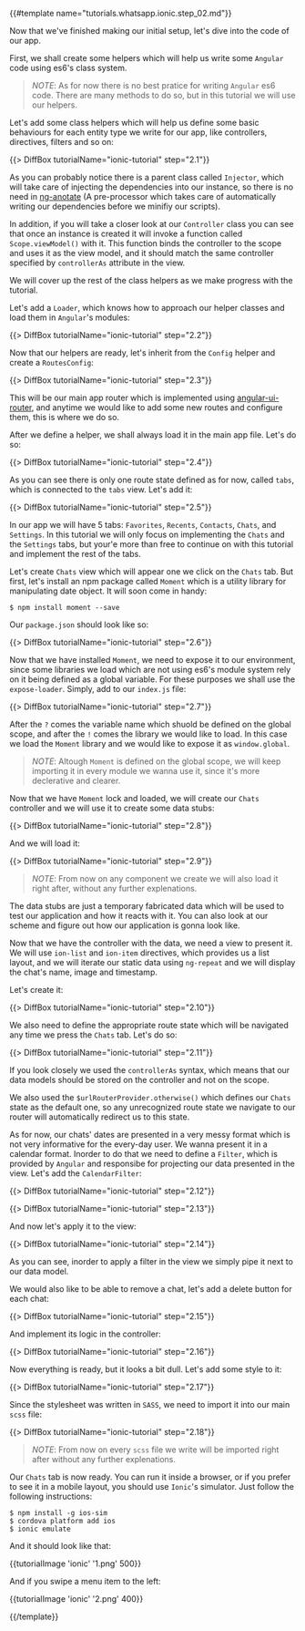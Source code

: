{{#template name="tutorials.whatsapp.ionic.step_02.md"}}

Now that we've finished making our initial setup, let's dive into the code of our app.

First, we shall create some helpers which will help us write some `Angular` code using es6's class system.

> *NOTE*: As for now there is no best pratice for writing `Angular` es6 code. There are many methods to do so, but in this tutorial we will use our helpers.

Let's add some class helpers which will help us define some basic behaviours for each entity type we write for our app, like controllers, directives, filters and so on:

{{> DiffBox tutorialName="ionic-tutorial" step="2.1"}}

As you can probably notice there is a parent class called `Injector`, which will take care of injecting the dependencies into our instance, so there is no need in [ng-anotate](https://github.com/olov/ng-annotate) (A pre-processor which takes care of automatically writing our dependencies before we minifiy our scripts).

In addition, if you will take a closer look at our `Controller` class you can see that once an instance is created it will invoke a function called `Scope.viewModel()` with it. This function binds the controller to the scope and uses it as the view model, and it should match the same controller specified by `controllerAs` attribute in the view.

We will cover up the rest of the class helpers as we make progress with the tutorial.

Let's add a `Loader`, which knows how to approach our helper classes and load them in `Angular`'s modules:

{{> DiffBox tutorialName="ionic-tutorial" step="2.2"}}

Now that our helpers are ready, let's inherit from the `Config` helper and create a `RoutesConfig`:

{{> DiffBox tutorialName="ionic-tutorial" step="2.3"}}

This will be our main app router which is implemented using [angular-ui-router](https://atmospherejs.com/angularui/angular-ui-router), and anytime we would like to add some new routes and configure them, this is where we do so.

After we define a helper, we shall always load it in the main app file. Let's do so:

{{> DiffBox tutorialName="ionic-tutorial" step="2.4"}}

As you can see there is only one route state defined as for now, called `tabs`, which is connected to the `tabs` view. Let's add it:

{{> DiffBox tutorialName="ionic-tutorial" step="2.5"}}

In our app we will have 5 tabs: `Favorites`, `Recents`, `Contacts`, `Chats`, and `Settings`. In this tutorial we will only focus on implementing the `Chats` and the `Settings` tabs, but your'e more than free to continue on with this tutorial and implement the rest of the tabs.

Let's create `Chats` view which will appear one we click on the `Chats` tab. But first, let's install an npm package called `Moment` which is a utility library for manipulating date object. It will soon come in handy:

    $ npm install moment --save

Our `package.json` should look like so:

{{> DiffBox tutorialName="ionic-tutorial" step="2.6"}}

Now that we have installed `Moment`, we need to expose it to our environment, since some libraries we load which are not using es6's module system rely on it being defined as a global variable. For these purposes we shall use the `expose-loader`. Simply, add to our `index.js` file:

{{> DiffBox tutorialName="ionic-tutorial" step="2.7"}}

After the `?` comes the variable name which shuold be defined on the global scope, and after the `!` comes the library we would like to load. In this case we load the `Moment` library and we would like to expose it as `window.global`.

> *NOTE*: Altough `Moment` is defined on the global scope, we will keep importing it in every module we wanna use it, since it's more declerative and clearer.

Now that we have `Moment` lock and loaded, we will create our `Chats` controller and we will use it to create some data stubs:

{{> DiffBox tutorialName="ionic-tutorial" step="2.8"}}

And we will load it:

{{> DiffBox tutorialName="ionic-tutorial" step="2.9"}}

> *NOTE*: From now on any component we create we will also load it right after, without any further explenations.

The data stubs are just a temporary fabricated data which will be used to test our application and how it reacts with it. You can also look at our scheme and figure out how our application is gonna look like.

Now that we have the controller with the data, we need a view to present it. We will use `ion-list` and `ion-item` directives, which provides us a list layout, and we will iterate our static data using `ng-repeat` and we will display the chat's name, image and timestamp.

Let's create it:

{{> DiffBox tutorialName="ionic-tutorial" step="2.10"}}

We also need to define the appropriate route state which will be navigated any time we press the `Chats` tab. Let's do so:

{{> DiffBox tutorialName="ionic-tutorial" step="2.11"}}

If you look closely we used the `controllerAs` syntax, which means that our data models should be stored on the controller and not on the scope.

We also used the `$urlRouterProvider.otherwise()` which defines our `Chats` state as the default one, so any unrecognized route state we navigate to our router will automatically redirect us to this state.

As for now, our chats' dates are presented in a very messy format which is not very informative for the every-day user. We wanna present it in a calendar format. Inorder to do that we need to define a `Filter`, which is provided by `Angular` and responsibe for projecting our data presented in the view. Let's add the `CalendarFilter`:

{{> DiffBox tutorialName="ionic-tutorial" step="2.12"}}

{{> DiffBox tutorialName="ionic-tutorial" step="2.13"}}

And now let's apply it to the view:

{{> DiffBox tutorialName="ionic-tutorial" step="2.14"}}

As you can see, inorder to apply a filter in the view we simply pipe it next to our data model.

We would also like to be able to remove a chat, let's add a delete button for each chat:

{{> DiffBox tutorialName="ionic-tutorial" step="2.15"}}

And implement its logic in the controller:

{{> DiffBox tutorialName="ionic-tutorial" step="2.16"}}

Now everything is ready, but it looks a bit dull. Let's add some style to it:

{{> DiffBox tutorialName="ionic-tutorial" step="2.17"}}

Since the stylesheet was written in `SASS`, we need to import it into our main `scss` file:

{{> DiffBox tutorialName="ionic-tutorial" step="2.18"}}

> *NOTE*: From now on every `scss` file we write will be imported right after without any further explenations.

Our `Chats` tab is now ready. You can run it inside a browser, or if you prefer to see it in a mobile layout, you should use `Ionic`'s simulator. Just follow the following instructions:

    $ npm install -g ios-sim
    $ cordova platform add ios
    $ ionic emulate

And it should look like that:

{{tutorialImage 'ionic' '1.png' 500}}

And if you swipe a menu item to the left:

{{tutorialImage 'ionic' '2.png' 400}}

{{/template}}
